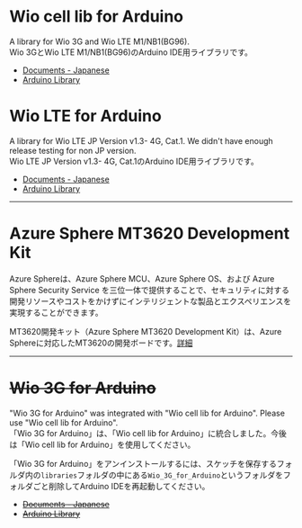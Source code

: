 # Wio cell lib for Arduino

A library for Wio 3G and Wio LTE M1/NB1(BG96).  
Wio 3GとWio LTE M1/NB1(BG96)のArduino IDE用ライブラリです。

* [Documents - Japanese](Wio_cell_lib_for_Arduino/home-ja.md)
* [Arduino Library](https://github.com/SeeedJP/Wio_cell_lib_for_Arduino)

# Wio LTE for Arduino

A library for Wio LTE JP Version v1.3- 4G, Cat.1. We didn't have enough release testing for non JP version.  
Wio LTE JP Version v1.3- 4G, Cat.1のArduino IDE用ライブラリです。

* [Documents - Japanese](Wio_LTE_for_Arduino/Home-ja.md)
* [Arduino Library](https://github.com/SeeedJP/WioLTEforArduino)

---

# Azure Sphere MT3620 Development Kit

Azure Sphereは、Azure Sphere MCU、Azure Sphere OS、および Azure Sphere Security Service を三位一体で提供することで、セキュリティに対する開発リソースやコストをかけずにインテリジェントな製品とエクスペリエンスを実現することができます。

MT3620開発キット（Azure Sphere MT3620 Development Kit）は、Azure Sphereに対応したMT3620の開発ボードです。[詳細](MT3620/readme.md)

---

# ~~Wio 3G for Arduino~~
"Wio 3G for Arduino" was integrated with "Wio cell lib for Arduino". Please use "Wio cell lib for Arduino".  
「Wio 3G for Arduino」は、「Wio cell lib for Arduino」に統合しました。今後は「Wio cell lib for Arduino」を使用してください。

「Wio 3G for Arduino」をアンインストールするには、スケッチを保存するフォルダ内の`libraries`フォルダの中にある`Wio_3G_for_Arduino`というフォルダをフォルダごと削除してArduino IDEを再起動してください。

* ~~[Documents - Japanese](Wio_3G_for_Arduino/home-ja.md)~~
* ~~[Arduino Library](https://github.com/SeeedJP/Wio_3G_for_Arduino)~~

